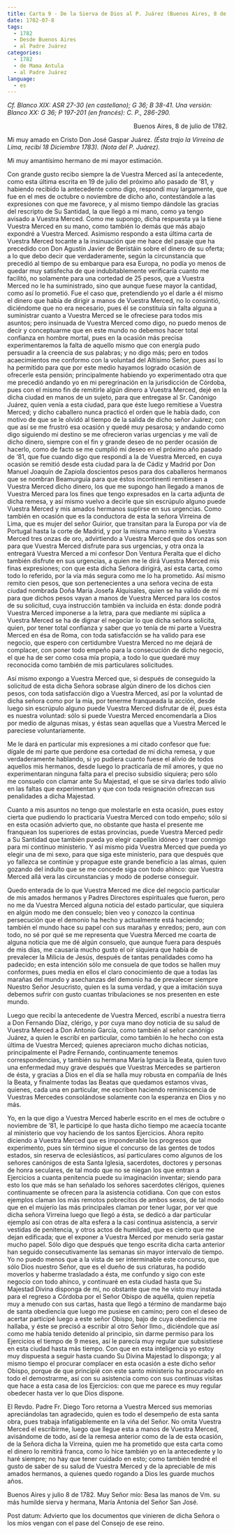 ```yaml
---
title: Carta 9 - De la Sierva de Dios al P. Juárez (Buenos Aires, 8 de julio de 1782).
date: 1782-07-8
tags:
  - 1782
  - Desde Buenos Aires
  - al Padre Juárez
categories:
  - 1782
  - de Mama Antula
  - al Padre Juárez
language:
  - es
---
```

_Cf. Blanco XIX: ASR 27-30 (en castellano); G 36; B 38-41.
Una versión: Blanco XX: G 36; P 197-201 (en francés): C. P., 286-290._
<div align="right">
Buenos Aires, 8 de julio de 1782.
</div>

Mi muy amado en Cristo Don José Gaspar Juárez. _(Ésta trajo la Virreina de Lima, recibí 18 Diciembre 1783). (Nota del P. Juárez)._

Mi muy amantísimo hermano de mi mayor estimación.

Con grande gusto recibo siempre la de Vuestra Merced así la antecedente, como esta última escrita en 19 de julio del próximo año pasado de ‘81, y habiendo recibido la antecedente como digo, respondí muy largamente, que fue en el mes de octubre o noviembre de dicho año, contestándole a las expresiones con que me favorece, y al mismo tiempo dándole las gracias del rescripto de Su Santidad, la que llegó a mi mano, como ya tengo avisado a Vuestra Merced. Como me supongo, dicha respuesta ya la tiene Vuestra Merced en su mano, como también lo demás que más abajo expondré a Vuestra Merced. Asimismo respondo a esta última carta de Vuestra Merced tocante a la insinuación que me hace del pasaje que ha precedido con Don Agustín Javier de Beristáin sobre el dinero de su oferta; a lo que debo decir que verdaderamente, según la circunstancia que precedió al tiempo de su embarque para esa Europa, no podía yo menos de quedar muy satisfecha de que indubitablemente verificaría cuanto me facilitó, no solamente para una cortedad de 25 pesos, que a Vuestra Merced no le ha suministrado, sino que aunque fuese mayor la cantidad, como así lo prometió. Fue el caso que, pretendiendo yo el darle a él mismo el dinero que había de dirigir a manos de Vuestra Merced, no lo consintió, diciéndome que no era necesario, pues él se constituía sin falta alguna a suministrar cuanto a Vuestra Merced se le ofreciese para todos mis asuntos; pero insinuada de Vuestra Merced como digo, no puedo menos de decir y conceptuarme que en este mundo no debemos hacer total confianza en hombre mortal, pues en la ocasión más precisa experimentaremos la falta de aquello mismo que con energía pudo persuadir a la creencia de sus palabras; y no digo más; pero en todos acaecimientos me conformo con la voluntad del Altísimo Señor, pues así lo ha permitido para que por este medio hayamos logrado ocasión de ofrecerle esta pensión; principalmente habiendo yo experimentado otra que me precedió andando yo en mi peregrinación en la jurisdicción de Córdoba, pues con el mismo fin de remitirle algún dinero a Vuestra Merced, dejé en la dicha ciudad en manos de un sujeto, para que entregase al Sr. Canónigo Juárez, quien venía a esta ciudad, para que éste luego remitiese a Vuestra Merced; y dicho caballero nunca practicó el orden que le había dado, con motivo de que se le olvidó al tiempo de la salida de dicho señor Juárez; con que así se me frustró esa ocasión y quedé muy pesarosa; y andando como digo siguiendo mi destino se me ofrecieron varias urgencias y me valí de dicho dinero, siempre con el fin y grande deseo de no perder ocasión de hacerlo, como de facto se me cumplió mi deseo en el próximo año pasado de ‘81, que fue cuando digo que respondí a la de Vuestra Merced, en cuya ocasión se remitió desde esta ciudad para la de Cádiz y Madrid por Don Manuel Joaquín de Zapiola doscientos pesos para dos caballeros hermanos que se nombran Beamurguía para que éstos incontinenti remitiesen a Vuestra Merced dicho dinero, los que me supongo han llegado a manos de Vuestra Merced para los fines que tengo expresados en la carta adjunta de dicha remesa, y así mismo vuelvo a decirle que sin escrúpulo alguno puede Vuestra Merced y mis amados hermanos suplirse en sus urgencias. Como también en ocasión que es la conductora de esta la señora Virreina de Lima, que es mujer del señor Guirior, que transitan para la Europa por vía de Portugal hasta la corte de Madrid, y por la misma mano remito a Vuestra Merced tres onzas de oro, advirtiendo a Vuestra Merced que dos onzas son para que Vuestra Merced disfrute para sus urgencias, y otra onza la entregará Vuestra Merced a mi confesor Don Ventura Peralta que el dicho también disfrute en sus urgencias, a quien me le dirá Vuestra Merced mis finas expresiones; con que esta dicha Señora dirigirá, así esta carta, como todo lo referido, por la vía más segura como me lo ha prometido. Así  mismo remito cien pesos, que son pertenecientes a una señora vecina de esta ciudad nombrada Doña María Josefa Alquisales, quien se ha valido de mí para que dichos pesos vayan a manos de Vuestra Merced para los costos de su solicitud, cuya instrucción también va incluida en ésta: donde podrá Vuestra Merced imponerse a la letra, para que mediante mi súplica a Vuestra Merced se ha de dignar el negociar lo que dicha señora solicita, quien, por tener total confianza y saber que yo tenía de mi parte a Vuestra Merced en ésa de Roma, con toda satisfacción se ha valido para ese negocio, que espero con certidumbre Vuestra Merced no me dejará de complacer, con poner todo empeño para la consecución de dicho negocio, el que ha de ser como cosa mía propia, a todo lo que quedaré muy reconocida como también de mis particulares solicitudes.

Así mismo expongo a Vuestra Merced que, si después de conseguido la solicitud de esta dicha Señora sobrase algún dinero de los dichos cien pesos, con toda satisfacción digo a Vuestra Merced, así por la voluntad de dicha señora como por la mía, por tenerme franqueada la acción, desde luego sin escrúpulo alguno puede Vuestra Merced disfrutar de él, pues ésta es nuestra voluntad: sólo si puede Vuestra Merced encomendarla a Dios por medio de algunas misas, y éstas sean aquellas que a Vuestra Merced le pareciese voluntariamente.

Me le dará en particular mis expresiones a mi citado confesor que fue: dígale de mi parte que perdone esa cortedad de mi dicha remesa, y que verdaderamente hablando, si yo pudiera cuanto fuese el alivio de todos aquellos mis hermanos, desde luego lo practicaría de mil amores, y que no experimentaran ninguna falta para el preciso subsidio siquiera; pero sólo me consuelo con clamar ante Su Majestad, el que se sirva darles todo alivio en las faltas que experimentan y que con toda resignación ofrezcan sus penalidades a dicha Majestad.

Cuanto a mis asuntos no tengo que molestarle en esta ocasión, pues estoy cierta que pudiendo lo practicaría Vuestra Merced con todo empeño; sólo si en esta ocasión advierto que, no obstante que hasta el presente me franquean los superiores de estas provincias, puede Vuestra Merced pedir a Su Santidad que también pueda yo elegir capellán idóneo y traer conmigo para mi continuo ministerio. Y así mismo pida Vuestra Merced que pueda yo elegir una de mi sexo, para que siga este ministerio, para que después que yo fallezca se continúe y propague este grande beneficio a las almas, quien gozando del indulto que se me concede siga con todo ahínco: que Vuestra Merced allá vera las circunstancias y modo de poderse conseguir.

Quedo enterada de lo que Vuestra Merced me dice del negocio particular de mis amados hermanos y Padres Directores espirituales que fueron, pero no me da Vuestra Merced alguna noticia del estado particular, que siquiera en algún modo me den consuelo; bien veo y conozco la continua persecución que el demonio ha hecho y actualmente está haciendo; también el mundo hace su papel con sus marañas y enredos; pero, aun con todo, no sé por qué se me representa que Vuestra Merced me coarta de alguna noticia que me dé algún consuelo, que aunque fuera para después de mis días, me causaría mucho gusto el oír siquiera que había de prevalecer la Milicia de Jesús, después de tantas penalidades como ha padecido; en esta intención sólo me consuela de que todos se hallen muy conformes, pues media en ellos el claro conocimiento de que a todas las marañas del mundo y asechanzas del demonio ha de prevalecer siempre Nuestro Señor Jesucristo, quien es la suma verdad, y que a imitación suya debemos sufrir con gusto cuantas tribulaciones se nos presenten en este mundo.

Luego que recibí la antecedente de Vuestra Merced, escribí a nuestra tierra a Don Fernando Díaz, clérigo, y por cuya mano doy noticia de su salud de Vuestra Merced a Don Antonio García, como también al señor canónigo Juárez, a quien le escribí en particular, como también lo he hecho con esta última de Vuestra Merced; quienes apreciaron mucho dichas noticias, principalmente el Padre Fernando, continuamente tenemos correspondencias, y también su hermana María Ignacia la Beata, quien tuvo una enfermedad muy grave después que Vuestras Mercedes se partieron de ésta, y gracias a Dios en el día se halla muy robusta en compañía de Inés la Beata, y finalmente todas las Beatas que quedamos estamos vivas, quienes, cada una en particular, me escriben haciendo reminiscencia de Vuestras Mercedes consolándose solamente con la esperanza en Dios y no más.

Yo, en la que digo a Vuestra Merced haberle escrito en el mes de octubre o noviembre de ’81, le participé lo que hasta dicho tiempo me acaecía tocante al ministerio que voy haciendo de los santos Ejercicios. Ahora repito diciendo a Vuestra Merced que es imponderable los progresos que experimento, pues sin término sigue el concurso de las gentes de todos estados, sin reserva de eclesiásticos, así particulares como algunos de los señores canónigos de esta Santa Iglesia, sacerdotes, doctores y personas de honra seculares, de tal modo que no se niegan los que entran a Ejercicios a cuanta penitencia puede su imaginación inventar; siendo para esto los que más se han señalado los señores sacerdotes clérigos, quienes continuamente se ofrecen para la asistencia cotidiana. Con que con estos ejemplos claman los más remotos pobrecitos de ambos sexos, de tal modo que en el mujerío las más principales claman por tener lugar, por ver que dicha señora Virreina luego que llegó a ésta, se dedicó a dar particular ejemplo así con otras de alta esfera a la casi continua asistencia, a servir vestidas de penitencia, y otros actos de humildad, que es cierto que me dejan edificada; que el exponer a Vuestra Merced por menudo sería gastar mucho papel. Sólo digo que después que tengo escrita dicha carta anterior han seguido consecutivamente las semanas sin mayor intervalo de tiempo. Yo no puedo menos que a la vista de ser interminable este concurso, que sólo Dios nuestro Señor, que es el dueño de sus criaturas, ha podido moverlos y haberme trasladado a ésta, me confundo y sigo con este negocio con todo ahínco, y continuaré en esta ciudad hasta que Su Majestad Divina disponga de mí, no obstante que me he visto muy instada para el regreso a Córdoba por el Señor Obispo de aquélla, quien repetía muy a menudo con sus cartas, hasta que llegó a término de mandarme bajo de santa obediencia que luego me pusiese en camino; pero con el deseo de acertar participé luego a este señor Obispo, bajo de cuya obediencia me hallaba, y éste se precisó a escribir al otro Señor Ilmo., diciéndole que así como me había tenido detenido al principio, sin darme permiso para los Ejercicios el tiempo de 9 meses, así le parecía muy regular que subsistiese en esta ciudad hasta más tiempo. Con que en esta inteligencia yo estoy muy dispuesta a seguir hasta cuando Su Divina Majestad lo disponga; y al mismo tiempo el procurar complacer en esta ocasión a este dicho señor Obispo, porque de que principié con este santo ministerio ha procurado en todo el demostrarme, así con su asistencia como con sus continuas visitas que hace a esta casa de los Ejercicios: con que me parece es muy regular obedecer hasta ver lo que Dios dispone.

El Revdo. Padre Fr. Diego Toro retorna a Vuestra Merced sus memorias apreciándolas tan agradecido, quien es todo el desempeño de esta santa obra, pues  trabaja infatigablemente en la viña del Señor. No omita Vuestra Merced el escribirme, luego que llegue esta a manos de Vuestra Merced, avisándome de todo, así de la remesa anterior como de la de esta ocasión, de la Señora dicha la Virreina, quien me ha prometido que esta carta como el dinero lo remitirá franca, como lo hice también yo en la antecedente y lo haré siempre; no hay que tener cuidado en esto; como también tendré el gusto de saber de su salud de Vuestra Merced y de la apreciable de mis amados hermanos, a quienes quedo rogando a Dios les guarde muchos años.

Buenos Aires y julio 8 de 1782. Muy Señor mío: Besa las manos de Vm. su más humilde sierva y hermana, María Antonia del Señor San José.

 Post datum: Advierto que los documentos que vinieren de dicha Señora o los míos vengan con el pase del Consejo de ese reino.
